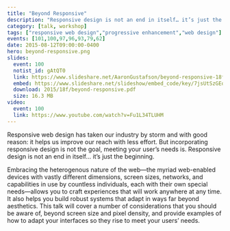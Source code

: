 ```yaml
---
title: "Beyond Responsive"
description: "Responsive design is not an end in itself… it’s just the beginning."
category: [talk, workshop]
tags: ["responsive web design","progressive enhancement","web design"]
events: [101,100,97,96,93,79,62]
date: 2015-08-12T09:00:00-0400
hero: beyond-responsive.png
slides:
  event: 100
  notist_id: gAtQT0
  link: https://www.slideshare.net/AaronGustafson/beyond-responsive-18f-2015
  embed: https://www.slideshare.net/slideshow/embed_code/key/7jsUtSzGEqFyKj
  download: 2015/18f/beyond-responsive.pdf
  size: 16.3 MB
video:
  event: 100
  link: https://www.youtube.com/watch?v=Fu1L34TLUHM
---
```


Responsive web design has taken our industry by storm and with good reason: it helps us improve our reach with less effort. But incorporating responsive design is not the goal, meeting your user’s needs is. Responsive design is not an end in itself… it’s just the beginning.

Embracing the heterogenous nature of the web—the myriad web-enabled devices with vastly different dimensions, screen sizes, networks, and capabilities in use by countless individuals, each with their own special needs—allows you to craft experiences that will work anywhere at any time. It also helps you build robust systems that adapt in ways far beyond aesthetics. This talk will cover a number of considerations that you should be aware of, beyond screen size and pixel density, and provide examples of how to adapt your interfaces so they rise to meet your users’ needs.
